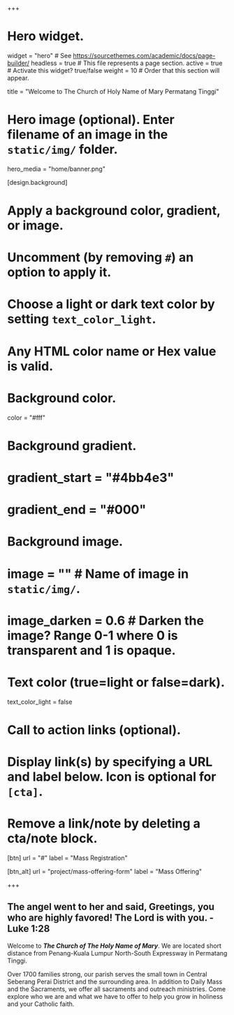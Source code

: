 +++
# Hero widget.
widget = "hero"  # See https://sourcethemes.com/academic/docs/page-builder/
headless = true  # This file represents a page section.
active = true  # Activate this widget? true/false
weight = 10  # Order that this section will appear.

title = "Welcome to The Church of Holy Name of Mary Permatang Tinggi"

# Hero image (optional). Enter filename of an image in the `static/img/` folder.
hero_media = "home/banner.png"

[design.background]
  # Apply a background color, gradient, or image.
  #   Uncomment (by removing `#`) an option to apply it.
  #   Choose a light or dark text color by setting `text_color_light`.
  #   Any HTML color name or Hex value is valid.

  # Background color.
  color = "#fff"

  # Background gradient.
  # gradient_start = "#4bb4e3"
  # gradient_end = "#000"

  # Background image.
  # image = ""  # Name of image in `static/img/`.
  # image_darken = 0.6  # Darken the image? Range 0-1 where 0 is transparent and 1 is opaque.

  # Text color (true=light or false=dark).
  text_color_light = false

# Call to action links (optional).
#   Display link(s) by specifying a URL and label below. Icon is optional for `[cta]`.
#   Remove a link/note by deleting a cta/note block.
[btn]
  url = "#"
  label = "Mass Registration"

[btn_alt]
  url = "project/mass-offering-form"
  label = "Mass Offering"

+++
## The angel went to her and said, Greetings, you who are highly favored! The Lord is with you. **- Luke 1:28**

Welcome to ***The Church of The Holy Name of Mary***. We are located short distance from Penang-Kuala Lumpur North-South Expressway in Permatang Tinggi.


Over 1700 families strong, our parish serves the small town in Central Seberang Perai District and the surrounding area. In addition to Daily Mass and the Sacraments, we offer all sacraments and outreach ministries.  Come explore who we are and what we have to offer to help you grow in holiness and your Catholic faith.
